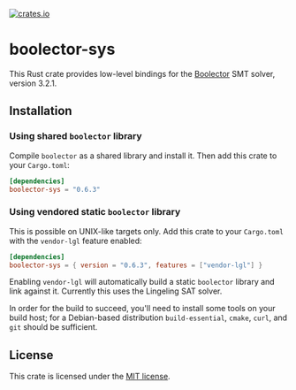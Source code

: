 [![crates.io](https://img.shields.io/crates/v/boolector-sys.svg)](https://crates.io/crates/boolector-sys)

# boolector-sys

This Rust crate provides low-level bindings for the [Boolector] SMT solver,
version 3.2.1.

[Boolector]: https://boolector.github.io/

## Installation

### Using shared `boolector` library

Compile `boolector` as a shared library and install it.  Then add this crate
to your `Cargo.toml`:

```toml
[dependencies]
boolector-sys = "0.6.3"
```

### Using vendored static `boolector` library

This is possible on UNIX-like targets only.  Add this crate to your `Cargo.toml`
with the `vendor-lgl` feature enabled:

```toml
[dependencies]
boolector-sys = { version = "0.6.3", features = ["vendor-lgl"] }
```

Enabling `vendor-lgl` will automatically build a static `boolector` library and
link against it.  Currently this uses the Lingeling SAT solver.

In order for the build to succeed, you'll need to install some tools on your
build host; for a Debian-based distribution `build-essential`, `cmake`, `curl`,
and `git` should be sufficient.

## License

This crate is licensed under the [MIT license].

[MIT license]: LICENSE
